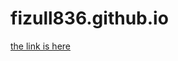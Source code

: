 # fizull836.github.io
<html>
  <head>
    <title>test</title>
  </head>
      <body>
<a href="home.html">the link is here</a>
  </body>
</html>
